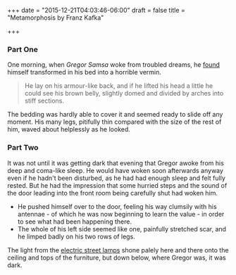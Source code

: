 +++
date = "2015-12-21T04:03:46-06:00"
draft = false
title = "Metamorphosis by Franz Kafka"

+++

### Part One

One morning, when *Gregor Samsa* woke from troubled dreams, he [found](./) himself transformed in his bed into a horrible vermin. 

> He lay on his armour-like back, and if he lifted his head a little he could see his brown belly, slightly domed and divided by arches into stiff sections. 

The bedding was hardly able to cover it and seemed ready to slide off any moment. His many legs, pitifully thin compared with the size of the rest of him, waved about helplessly as he looked.

### Part Two

It was not until it was getting dark that evening that Gregor awoke from his deep and coma-like sleep. He would have woken soon afterwards anyway even if he hadn't been disturbed, as he had had enough sleep and felt fully rested. But he had the impression that some hurried steps and the sound of the door leading into the front room being carefully shut had woken him. 

* He pushed himself over to the door, feeling his way clumsily with his antennae - of which he was now beginning to learn the value - in order to see what had been happening there. 
* The whole of his left side seemed like one, painfully stretched scar, and he limped badly on his two rows of legs. 

The light from the [electric street lamps](https://en.wikipedia.org/wiki/Street_light) shone palely here and there onto the ceiling and tops of the furniture, but down below, where Gregor was, it was dark. 
